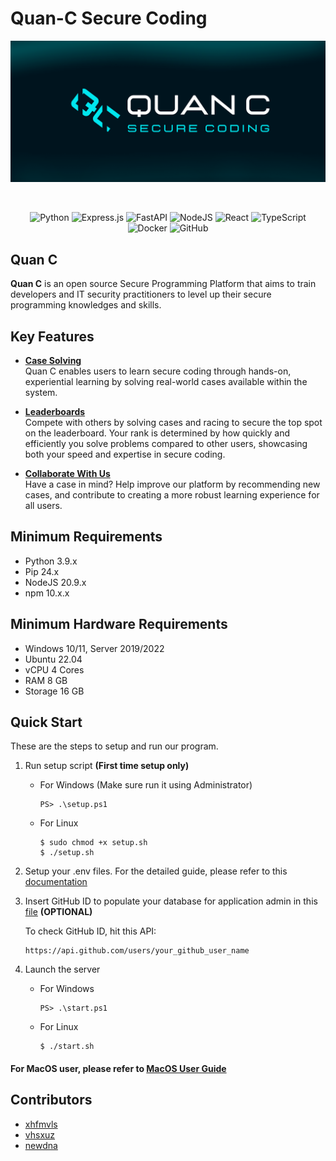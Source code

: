 # Quan-C Secure Coding

<div align="center">

![QuanCBanner](./image/quan-c.png)

<br>

![Python](https://img.shields.io/badge/python-3670A0?style=for-the-badge&logo=python&logoColor=ffdd54)
![Express.js](https://img.shields.io/badge/express.js-%23404d59.svg?style=for-the-badge&logo=express&logoColor=%2361DAFB)
![FastAPI](https://img.shields.io/badge/FastAPI-005571?style=for-the-badge&logo=fastapi)
![NodeJS](https://img.shields.io/badge/node.js-6DA55F?style=for-the-badge&logo=node.js&logoColor=white)
![React](https://img.shields.io/badge/react-%2320232a.svg?style=for-the-badge&logo=react&logoColor=%2361DAFB)
![TypeScript](https://img.shields.io/badge/typescript-%23007ACC.svg?style=for-the-badge&logo=typescript&logoColor=white)
![Docker](https://img.shields.io/badge/docker-%230db7ed.svg?style=for-the-badge&logo=docker&logoColor=white)
![GitHub](https://img.shields.io/badge/github-%23121011.svg?style=for-the-badge&logo=github&logoColor=white)

</div>

## Quan C
<b>Quan C</b> is an open source Secure Programming Platform that aims to train developers and IT security practitioners to level up their secure programming knowledges and skills.


## Key Features
- <u><b>Case Solving </b> </u> \
Quan C enables users to learn secure coding through hands-on, experiential learning by solving real-world cases available within the system.

- <u><b>Leaderboards </b></u> \
Compete with others by solving cases and racing to secure the top spot on the leaderboard. Your rank is determined by how quickly and efficiently you solve problems compared to other users, showcasing both your speed and expertise in secure coding.

- <u><b>Collaborate With Us </b></u> \
Have a case in mind? Help improve our platform by recommending new cases, and contribute to creating a more robust learning experience for all users.

## Minimum Requirements
- Python 3.9.x
- Pip 24.x
- NodeJS 20.9.x
- npm 10.x.x

## Minimum Hardware Requirements
- Windows 10/11, Server 2019/2022
- Ubuntu 22.04
- vCPU 4 Cores
- RAM 8 GB
- Storage 16 GB

## Quick Start
These are the steps to setup and run our program.
1. Run setup script <b>(First time setup only)</b>

    - For Windows (Make sure run it using Administrator)
        ```
        PS> .\setup.ps1
        ```

    - For Linux
        ```
        $ sudo chmod +x setup.sh
        $ ./setup.sh
        ```
2. Setup your .env files. For the detailed guide, please refer to this [documentation](/user-guide/env.md)

3. Insert GitHub ID to populate your database for application admin in this [file](/server/populate_db.js) <b>(OPTIONAL)</b>

    To check GitHub ID, hit this API:
    ```
    https://api.github.com/users/your_github_user_name
    ```

4. Launch the server

    - For Windows
        ```
        PS> .\start.ps1
        ```

    - For Linux
        ```
        $ ./start.sh
        ```

#### For MacOS user, please refer to [MacOS User Guide](/user-guide/macos.md)

## Contributors
- [xhfmvls](https://github.com/xhfmvls)<br>
- [vhsxuz](https://github.com/vhsxuz)<br>
- [newdna](https://github.com/newdna)
